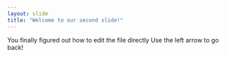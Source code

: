 ```yaml
---
layout: slide
title: "Welcome to our second slide!"
---
```

You finally figured out how to edit the file directly
Use the left arrow to go back!
